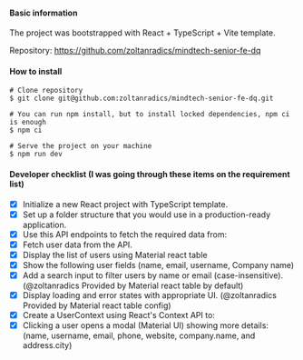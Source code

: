 #### Basic information

The project was bootstrapped with React + TypeScript + Vite template.

Repository: https://github.com/zoltanradics/mindtech-senior-fe-dq

#### How to install
```
# Clone repository
$ git clone git@github.com:zoltanradics/mindtech-senior-fe-dq.git

# You can run npm install, but to install locked dependencies, npm ci is enough
$ npm ci 

# Serve the project on your machine
$ npm run dev

```

#### Developer checklist (I was going through these items on the requirement list)

- [x] Initialize a new React project with TypeScript template.
- [x] Set up a folder structure that you would use in a production-ready application.
- [x] Use this API endpoints to fetch the required data from:
- [x] Fetch user data from the API.
- [x] Display the list of users using Material react table
- [x] Show the following user fields (name, email, username, Company name)
- [x] Add a search input to filter users by name or email (case-insensitive).
(@zoltanradics Provided by Material react table by default)
-  [x] Display loading and error states with appropriate UI. (@zoltanradics Provided by Material react table config)
- [x] Create a UserContext using React's Context API to:
- [x] Clicking a user opens a modal (Material UI) showing more details: (name, username, email, phone, website, company.name, and
address.city)